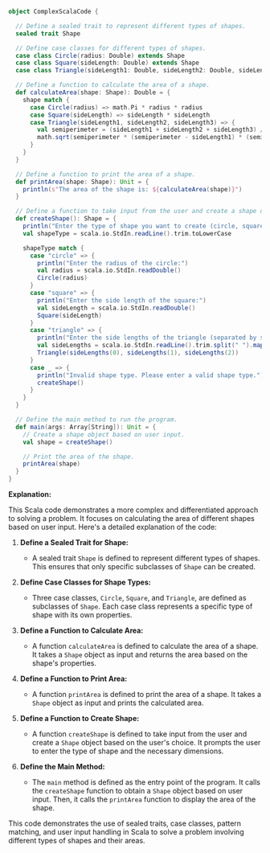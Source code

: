 ```scala
object ComplexScalaCode {

  // Define a sealed trait to represent different types of shapes.
  sealed trait Shape

  // Define case classes for different types of shapes.
  case class Circle(radius: Double) extends Shape
  case class Square(sideLength: Double) extends Shape
  case class Triangle(sideLength1: Double, sideLength2: Double, sideLength3: Double) extends Shape

  // Define a function to calculate the area of a shape.
  def calculateArea(shape: Shape): Double = {
    shape match {
      case Circle(radius) => math.Pi * radius * radius
      case Square(sideLength) => sideLength * sideLength
      case Triangle(sideLength1, sideLength2, sideLength3) => {
        val semiperimeter = (sideLength1 + sideLength2 + sideLength3) / 2
        math.sqrt(semiperimeter * (semiperimeter - sideLength1) * (semiperimeter - sideLength2) * (semiperimeter - sideLength3))
      }
    }
  }

  // Define a function to print the area of a shape.
  def printArea(shape: Shape): Unit = {
    println(s"The area of the shape is: ${calculateArea(shape)}")
  }

  // Define a function to take input from the user and create a shape object.
  def createShape(): Shape = {
    println("Enter the type of shape you want to create (circle, square, or triangle):")
    val shapeType = scala.io.StdIn.readLine().trim.toLowerCase

    shapeType match {
      case "circle" => {
        println("Enter the radius of the circle:")
        val radius = scala.io.StdIn.readDouble()
        Circle(radius)
      }
      case "square" => {
        println("Enter the side length of the square:")
        val sideLength = scala.io.StdIn.readDouble()
        Square(sideLength)
      }
      case "triangle" => {
        println("Enter the side lengths of the triangle (separated by spaces):")
        val sideLengths = scala.io.StdIn.readLine().trim.split(" ").map(_.toDouble)
        Triangle(sideLengths(0), sideLengths(1), sideLengths(2))
      }
      case _ => {
        println("Invalid shape type. Please enter a valid shape type.")
        createShape()
      }
    }
  }

  // Define the main method to run the program.
  def main(args: Array[String]): Unit = {
    // Create a shape object based on user input.
    val shape = createShape()

    // Print the area of the shape.
    printArea(shape)
  }
}
```

**Explanation:**

This Scala code demonstrates a more complex and differentiated approach to solving a problem. It focuses on calculating the area of different shapes based on user input. Here's a detailed explanation of the code:

1. **Define a Sealed Trait for Shape:**
   - A sealed trait `Shape` is defined to represent different types of shapes. This ensures that only specific subclasses of `Shape` can be created.

2. **Define Case Classes for Shape Types:**
   - Three case classes, `Circle`, `Square`, and `Triangle`, are defined as subclasses of `Shape`. Each case class represents a specific type of shape with its own properties.

3. **Define a Function to Calculate Area:**
   - A function `calculateArea` is defined to calculate the area of a shape. It takes a `Shape` object as input and returns the area based on the shape's properties.

4. **Define a Function to Print Area:**
   - A function `printArea` is defined to print the area of a shape. It takes a `Shape` object as input and prints the calculated area.

5. **Define a Function to Create Shape:**
   - A function `createShape` is defined to take input from the user and create a `Shape` object based on the user's choice. It prompts the user to enter the type of shape and the necessary dimensions.

6. **Define the Main Method:**
   - The `main` method is defined as the entry point of the program. It calls the `createShape` function to obtain a `Shape` object based on user input. Then, it calls the `printArea` function to display the area of the shape.

This code demonstrates the use of sealed traits, case classes, pattern matching, and user input handling in Scala to solve a problem involving different types of shapes and their areas.